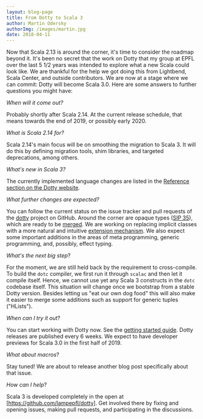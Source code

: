 ```yaml
---
layout: blog-page
title: From Dotty to Scala 3
author: Martin Odersky
authorImg: /images/martin.jpg
date: 2018-04-11
---
```


Now that Scala 2.13 is around the corner, it's time to consider the
roadmap beyond it. It's been no secret that the work on Dotty that my
group at EPFL over the last 5 1/2 years was intended to explore what a
new Scala could look like. We are thankful for the help we got doing this
from Lightbend, Scala Center, and outside contributors. We are now at
a stage where we can commit: Dotty will become Scala 3.0. Here are
some answers to further questions you might have:

_When will it come out?_

  Probably shortly after Scala 2.14. At the current release schedule, that means towards the end of 2019, or possibly early 2020.

_What is Scala 2.14 for?_

  Scala 2.14's main focus will be on smoothing the migration to Scala 3. It will do this by defining migration tools, shim libraries, and targeted deprecations, among others.

_What's new in Scala 3?_

   The currently implemented language changes are listed in the [Reference section on the Dotty website](http://dotty.epfl.ch/docs/).

_What further changes are expected?_

  You can follow the current status on the issue tracker and pull requests of the [dotty](https://github.com/lampepfl/dotty) project on GitHub. Around the corner are opaque types ([SIP 35](https://docs.scala-lang.org/sips/opaque-types.html)), which are ready to be [merged](https://github.com/lampepfl/dotty/pull/4028). We are working on replacing implicit classes with a more natural and intuitive [extension mechanism](https://github.com/lampepfl/dotty/pull/4114). We also expect some important additions in the areas of meta programming, generic programming, and, possibly, effect typing.

_What's the next big step_?

  For the moment, we are still held back by the requirement to cross-compile. To build the `dotc` compiler, we first run it through `scalac` and then let it compile itself. Hence, we cannot use yet any Scala 3 constructs in the `dotc` codebase itself. This situation will change once we bootstrap from a stable Dotty version. Besides letting us "eat our own dog food" this will also make it easier to merge some additions such as support for generic tuples ("HLists").

_When can I try it out_?

  You can start working with Dotty now. See the [getting started guide](http://dotty.epfl.ch/#getting-started). Dotty releases are published every 6 weeks. We expect to have developer previews for Scala 3.0 in the first half of 2019.

_What about macros_?

  Stay tuned! We are about to release another blog post specifically about that issue.

_How can I help_?

  Scala 3 is developed completely in the open at [https://github.com/lampepfl/dotty]. Get involved there by fixing and opening issues, making pull requests, and participating in the discussions.

